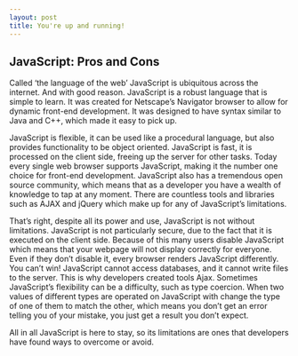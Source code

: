 ```yaml
---
layout: post
title: You're up and running!
---
```

## JavaScript: Pros and Cons
Called ‘the language of the web’ JavaScript is ubiquitous across the internet. And with good reason. JavaScript is a robust language that is simple to learn. It was created for Netscape’s Navigator browser to allow for dynamic front-end development. It was designed to have syntax similar to Java and C++, which made it easy to pick up.

JavaScript is flexible, it can be used like a procedural language, but also provides functionality to be object oriented. JavaScript is fast, it is processed on the client side, freeing up the server for other tasks. Today every single web browser supports JavaScript, making it the number one choice for front-end development. JavaScript also has a tremendous open source community, which means that as a developer you have a wealth of knowledge to tap at any moment. There are countless tools and libraries such as AJAX and jQuery which make up for any of JavaScript’s limitations.

That’s right, despite all its power and use, JavaScript is not without limitations. JavaScript is not particularly secure, due to the fact that it is executed on the client side. Because of this many users disable JavaScript which means that your webpage will not display correctly for everyone. Even if they don’t disable it, every browser renders JavaScript differently. You can’t win! JavaScript cannot access databases, and it cannot write files to the server. This is why developers created tools Ajax. Sometimes JavaScript’s flexibility can be a difficulty, such as type coercion. When two values of different types are operated on JavaScript with change the type of one of them to match the other, which means you don’t get an error telling you of your mistake, you just get a result you don’t expect.

All in all JavaScript is here to stay, so its limitations are ones that developers have found ways to overcome or avoid.